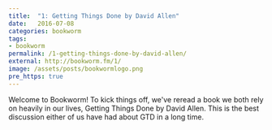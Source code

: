 ```yaml
---
title:  "1: Getting Things Done by David Allen"
date:   2016-07-08
categories: bookworm
tags:
- bookworm
permalink: /1-getting-things-done-by-david-allen/
external: http://bookworm.fm/1/
image: /assets/posts/bookwormlogo.png
pre_https: true
---
```

Welcome to Bookworm! To kick things off, we've reread a book we both rely on heavily in our lives, Getting Things Done by David Allen. This is the best discussion either of us have had about GTD in a long time.
<!--more-->